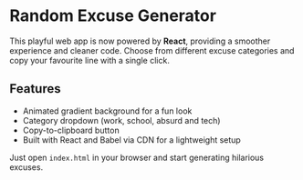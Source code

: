 # Random Excuse Generator

This playful web app is now powered by **React**, providing a smoother experience and cleaner code. Choose from different excuse categories and copy your favourite line with a single click.

## Features

- Animated gradient background for a fun look
- Category dropdown (work, school, absurd and tech)
- Copy-to-clipboard button
- Built with React and Babel via CDN for a lightweight setup

Just open `index.html` in your browser and start generating hilarious excuses.
